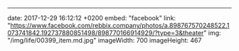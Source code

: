 ---
date: 2017-12-29 16:12:12 +0200
embed: "facebook"
link: "https://www.facebook.com/rebbix.company/photos/a.898767570248522.1073741842.192737880851498/898770166914929/?type=3&theater"
img: "/img/life/00399_item.md.jpg"
imageWidth: 700
imageHeight: 467
